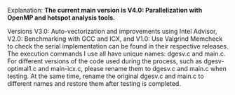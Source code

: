 Explanation: 
**The current main version is V4.0: Parallelization with OpenMP and hotspot analysis tools.**
 

Versions V3.0: Auto-vectorization and improvements using Intel Advisor, V2.0: Benchmarking with GCC and ICX, and V1.0: Use Valgrind Memcheck to check the serial implementation can be found in their respective releases.
The execution commands I use all have unique names: dgesv.c and main.c. For different versions of the code used during the process, such as dgesv-optimal1.c and main-icx.c, please rename them to dgesv.c and main.c
when testing. At the same time, rename the original dgesv.c and main.c to different names and restore them after testing is completed.
